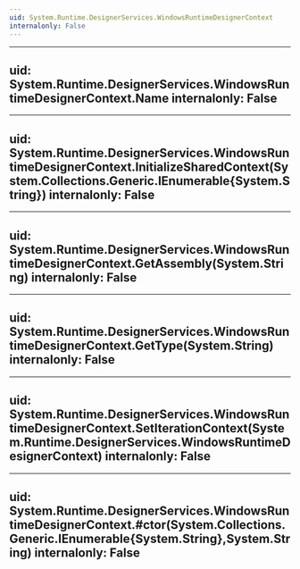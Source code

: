 ```yaml
---
uid: System.Runtime.DesignerServices.WindowsRuntimeDesignerContext
internalonly: False
---
```


---
uid: System.Runtime.DesignerServices.WindowsRuntimeDesignerContext.Name
internalonly: False
---

---
uid: System.Runtime.DesignerServices.WindowsRuntimeDesignerContext.InitializeSharedContext(System.Collections.Generic.IEnumerable{System.String})
internalonly: False
---

---
uid: System.Runtime.DesignerServices.WindowsRuntimeDesignerContext.GetAssembly(System.String)
internalonly: False
---

---
uid: System.Runtime.DesignerServices.WindowsRuntimeDesignerContext.GetType(System.String)
internalonly: False
---

---
uid: System.Runtime.DesignerServices.WindowsRuntimeDesignerContext.SetIterationContext(System.Runtime.DesignerServices.WindowsRuntimeDesignerContext)
internalonly: False
---

---
uid: System.Runtime.DesignerServices.WindowsRuntimeDesignerContext.#ctor(System.Collections.Generic.IEnumerable{System.String},System.String)
internalonly: False
---
